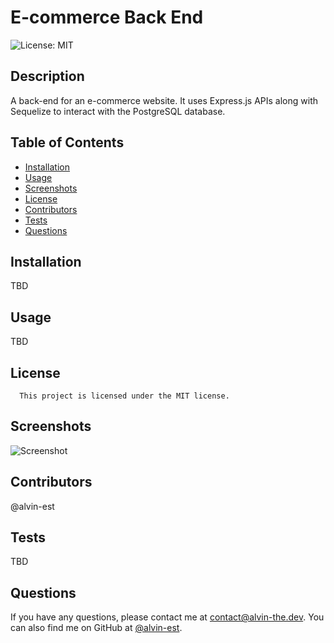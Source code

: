 # E-commerce Back End
![License: MIT](https://img.shields.io/badge/License-MIT-yellow.svg)
## Description
A back-end for an e-commerce website. It uses Express.js APIs along with Sequelize to interact with the PostgreSQL database.
## Table of Contents
- [Installation](#installation)
- [Usage](#usage)
- [Screenshots](#screenshots)
- [License](#license)
- [Contributors](#Contributors)
- [Tests](#tests)
- [Questions](#questions)
## Installation
TBD
## Usage
TBD
## License
      This project is licensed under the MIT license.
## Screenshots
![Screenshot](./misc/screenshot.png)
## Contributors
@alvin-est
## Tests
TBD
## Questions
If you have any questions, please contact me at [contact@alvin-the.dev](mailto:contact@alvin-the.dev). You can also find me on GitHub at [@alvin-est](https://github.com/@alvin-est).  

